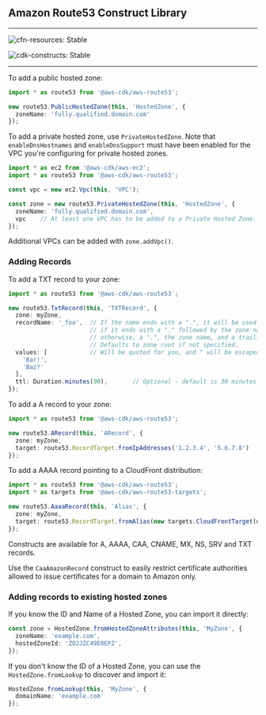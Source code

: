 ## Amazon Route53 Construct Library
<!--BEGIN STABILITY BANNER-->

---

![cfn-resources: Stable](https://img.shields.io/badge/cfn--resources-stable-success.svg?style=for-the-badge)

![cdk-constructs: Stable](https://img.shields.io/badge/cdk--constructs-stable-success.svg?style=for-the-badge)

---
<!--END STABILITY BANNER-->

To add a public hosted zone:

```ts
import * as route53 from '@aws-cdk/aws-route53';

new route53.PublicHostedZone(this, 'HostedZone', {
  zoneName: 'fully.qualified.domain.com'
});
```

To add a private hosted zone, use `PrivateHostedZone`. Note that
`enableDnsHostnames` and `enableDnsSupport` must have been enabled for the
VPC you're configuring for private hosted zones.

```ts
import * as ec2 from '@aws-cdk/aws-ec2';
import * as route53 from '@aws-cdk/aws-route53';

const vpc = new ec2.Vpc(this, 'VPC');

const zone = new route53.PrivateHostedZone(this, 'HostedZone', {
  zoneName: 'fully.qualified.domain.com',
  vpc    // At least one VPC has to be added to a Private Hosted Zone.
});
```

Additional VPCs can be added with `zone.addVpc()`.

### Adding Records

To add a TXT record to your zone:
```ts
import * as route53 from '@aws-cdk/aws-route53';

new route53.TxtRecord(this, 'TXTRecord', {
  zone: myZone,
  recordName: '_foo',  // If the name ends with a ".", it will be used as-is;
                       // if it ends with a "." followed by the zone name, a trailing "." will be added automatically;
                       // otherwise, a ".", the zone name, and a trailing "." will be added automatically.
                       // Defaults to zone root if not specified.
  values: [            // Will be quoted for you, and " will be escaped automatically.
    'Bar!',
    'Baz?'
  ],
  ttl: Duration.minutes(90),       // Optional - default is 30 minutes
});
```

To add a A record to your zone:
```ts
import * as route53 from '@aws-cdk/aws-route53';

new route53.ARecord(this, 'ARecord', {
  zone: myZone,
  target: route53.RecordTarget.fromIpAddresses('1.2.3.4', '5.6.7.8')
});
```

To add a AAAA record pointing to a CloudFront distribution:
```ts
import * as route53 from '@aws-cdk/aws-route53';
import * as targets from '@aws-cdk/aws-route53-targets';

new route53.AaaaRecord(this, 'Alias', {
  zone: myZone,
  target: route53.RecordTarget.fromAlias(new targets.CloudFrontTarget(distribution))
});
```

Constructs are available for A, AAAA, CAA, CNAME, MX, NS, SRV and TXT records.

Use the `CaaAmazonRecord` construct to easily restrict certificate authorities
allowed to issue certificates for a domain to Amazon only.

### Adding records to existing hosted zones

If you know the ID and Name of a Hosted Zone, you can import it directly:

```ts
const zone = HostedZone.fromHostedZoneAttributes(this, 'MyZone', {
  zoneName: 'example.com',
  hostedZoneId: 'ZOJJZC49E0EPZ',
});
```

If you don't know the ID of a Hosted Zone, you can use the `HostedZone.fromLookup`
to discover and import it:

```ts
HostedZone.fromLookup(this, 'MyZone', {
  domainName: 'example.com'
});
```
